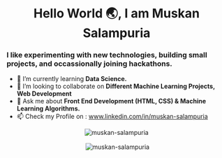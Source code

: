 ### <p><h1 align="center">Hello World :earth_asia:, I am Muskan Salampuria</h1>
<h3>I like experimenting with new technologies, building small projects, and occassionally joining hackathons.</h3></p>

- 🌱 I’m currently learning <b>Data Science.</b>
- 👯 I’m looking to collaborate on <b>Different Machine Learning Projects, Web Development</b>
- 💬 Ask me about <b>Front End Development (HTML, CSS) & Machine Learning Algorithms.</b>
- 📫 Check my Profile on : www.linkedin.com/in/muskan-salampuria

<p align="center"><img align="center" src="https://github-readme-stats.vercel.app/api/top-langs/?username=muskan-salampuria&layout=compact&hide=html" alt="muskan-salampuria" /> </p>
<p align="center">&nbsp;<img align="center" src="https://github-readme-stats.vercel.app/api?username=muskan-salampuria&show_icons=true" alt="muskan-salampuria" /></p>
